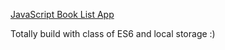 [JavaScript Book List App](https://www.youtube.com/watch?v=JaMCxVWtW58) 

Totally build with class of ES6 and local storage :)